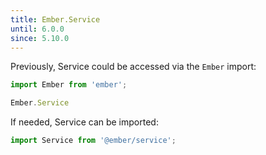 ```yaml
---
title: Ember.Service
until: 6.0.0
since: 5.10.0
---
```



Previously, Service could be accessed via the `Ember` import:
```js
import Ember from 'ember';

Ember.Service
```

If needed, Service can be imported:
```js
import Service from '@ember/service';
```
